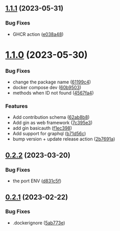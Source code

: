 ## [1.1.1](https://github.com/Pradumnasaraf/Contributors/compare/v1.1.0...v1.1.1) (2023-05-31)


### Bug Fixes

* GHCR action ([e038a48](https://github.com/Pradumnasaraf/Contributors/commit/e038a4801c3ff18bed95de215e98ee087c8c4e47))



# [1.1.0](https://github.com/Pradumnasaraf/Contributors/compare/v1.0.0...v1.1.0) (2023-05-30)


### Bug Fixes

* change the package name ([61199c4](https://github.com/Pradumnasaraf/Contributors/commit/61199c4b293619cfed25d708505c9be54ec89fcf))
* docker compose dev ([60b9503](https://github.com/Pradumnasaraf/Contributors/commit/60b9503663c830c8c264b4808873d2f4aba26d81))
* methods when ID not found ([4567fa4](https://github.com/Pradumnasaraf/Contributors/commit/4567fa444c27b68f9be56e24c2d9669e7d38a21a))


### Features

* Add contribution schema ([62ab8b8](https://github.com/Pradumnasaraf/Contributors/commit/62ab8b887d555bb60731ad18e4736039d7a3572b))
* Add gin as web framework ([7c395e3](https://github.com/Pradumnasaraf/Contributors/commit/7c395e38fc094db5f3cda5ae5613990248daa8f1))
* add gin basicauth ([f1ec398](https://github.com/Pradumnasaraf/Contributors/commit/f1ec39816fc144900764e95f436510ed8b88dcb8))
* Add support for graphql ([b71d56c](https://github.com/Pradumnasaraf/Contributors/commit/b71d56c42f90eb5c17071558a0fb83fe7ecf0e1d))
* bump version + update release action ([2b7691a](https://github.com/Pradumnasaraf/Contributors/commit/2b7691a2e797fbdd0efe915fd06dc4630b5893c3))



## [0.2.2](https://github.com/Pradumnasaraf/Contributors/compare/v0.2.1...v0.2.2) (2023-03-20)


### Bug Fixes

* the port ENV ([d831c5f](https://github.com/Pradumnasaraf/Contributors/commit/d831c5f50bc6c61b1a1c6fb9df91d0924452f8cd))



## [0.2.1](https://github.com/Pradumnasaraf/Contributors/compare/v0.2.0...v0.2.1) (2023-02-22)


### Bug Fixes

* .dockerignore ([5ab773e](https://github.com/Pradumnasaraf/Contributors/commit/5ab773ef6ad151a6ed7361478fc527a9f6c1b2fc))



